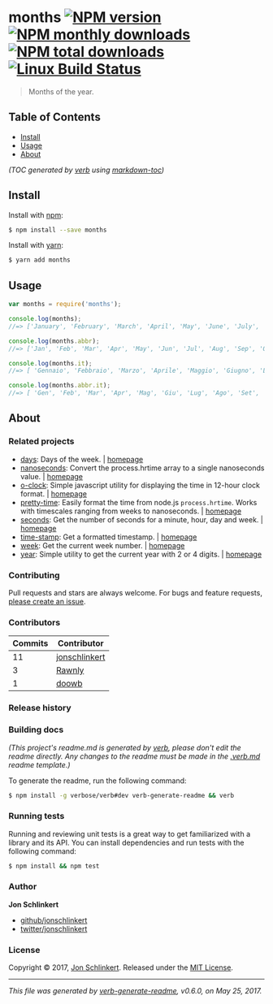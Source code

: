 # months [![NPM version](https://img.shields.io/npm/v/months.svg?style=flat)](https://www.npmjs.com/package/months) [![NPM monthly downloads](https://img.shields.io/npm/dm/months.svg?style=flat)](https://npmjs.org/package/months)  [![NPM total downloads](https://img.shields.io/npm/dt/months.svg?style=flat)](https://npmjs.org/package/months) [![Linux Build Status](https://img.shields.io/travis/datetime/months.svg?style=flat&label=Travis)](https://travis-ci.org/datetime/months) 

> Months of the year.

## Table of Contents

- [Install](#install)
- [Usage](#usage)
- [About](#about)

_(TOC generated by [verb](https://github.com/verbose/verb) using [markdown-toc](https://github.com/jonschlinkert/markdown-toc))_

## Install
Install with [npm](https://www.npmjs.com/):

```sh
$ npm install --save months
```

Install with [yarn](https://yarnpkg.com):

```sh
$ yarn add months
```

## Usage

```js
var months = require('months');

console.log(months);
//=> ['January', 'February', 'March', 'April', 'May', 'June', 'July', 'August', 'September', 'October', 'November', 'December']

console.log(months.abbr);
//=> ['Jan', 'Feb', 'Mar', 'Apr', 'May', 'Jun', 'Jul', 'Aug', 'Sep', 'Oct', 'Nov', 'Dec']

console.log(months.it);
//=> [ 'Gennaio', 'Febbraio', 'Marzo', 'Aprile', 'Maggio', 'Giugno', 'Luglio', 'Agosto', 'Settembre', 'Ottobre', 'Novembre', 'Dicembre' ]

console.log(months.abbr.it);
//=> [ 'Gen', 'Feb', 'Mar', 'Apr', 'Mag', 'Giu', 'Lug', 'Ago', 'Set', 'Ott', 'Nov', 'Dic' ]
```

## About
### Related projects
- [days](https://www.npmjs.com/package/days): Days of the week. | [homepage](https://github.com/jonschlinkert/days "Days of the week.")
- [nanoseconds](https://www.npmjs.com/package/nanoseconds): Convert the process.hrtime array to a single nanoseconds value. | [homepage](https://github.com/jonschlinkert/nanoseconds "Convert the process.hrtime array to a single nanoseconds value.")
- [o-clock](https://www.npmjs.com/package/o-clock): Simple javascript utility for displaying the time in 12-hour clock format. | [homepage](https://github.com/jonschlinkert/o-clock "Simple javascript utility for displaying the time in 12-hour clock format.")
- [pretty-time](https://www.npmjs.com/package/pretty-time): Easily format the time from node.js `process.hrtime`. Works with timescales ranging from weeks to nanoseconds. | [homepage](https://github.com/jonschlinkert/pretty-time "Easily format the time from node.js `process.hrtime`. Works with timescales ranging from weeks to nanoseconds.")
- [seconds](https://www.npmjs.com/package/seconds): Get the number of seconds for a minute, hour, day and week. | [homepage](https://github.com/jonschlinkert/seconds "Get the number of seconds for a minute, hour, day and week.")
- [time-stamp](https://www.npmjs.com/package/time-stamp): Get a formatted timestamp. | [homepage](https://github.com/jonschlinkert/time-stamp "Get a formatted timestamp.")
- [week](https://www.npmjs.com/package/week): Get the current week number. | [homepage](https://github.com/datetime/week "Get the current week number.")
- [year](https://www.npmjs.com/package/year): Simple utility to get the current year with 2 or 4 digits. | [homepage](https://github.com/jonschlinkert/year "Simple utility to get the current year with 2 or 4 digits.")

### Contributing
Pull requests and stars are always welcome. For bugs and feature requests, [please create an issue](../../issues/new).

### Contributors
| **Commits** | **Contributor** |  
| --- | --- |  
| 11 | [jonschlinkert](https://github.com/jonschlinkert) |  
| 3  | [Rawnly](https://github.com/Rawnly) |  
| 1  | [doowb](https://github.com/doowb) |  

### Release history

### Building docs
_(This project's readme.md is generated by [verb](https://github.com/verbose/verb-generate-readme), please don't edit the readme directly. Any changes to the readme must be made in the [.verb.md](.verb.md) readme template.)_

To generate the readme, run the following command:

```sh
$ npm install -g verbose/verb#dev verb-generate-readme && verb
```

### Running tests

Running and reviewing unit tests is a great way to get familiarized with a library and its API. You can install dependencies and run tests with the following command:

```sh
$ npm install && npm test
```

### Author
**Jon Schlinkert**

+ [github/jonschlinkert](https://github.com/jonschlinkert)
+ [twitter/jonschlinkert](https://twitter.com/jonschlinkert)

### License
Copyright © 2017, [Jon Schlinkert](https://github.com/jonschlinkert).
Released under the [MIT License](LICENSE).

***

_This file was generated by [verb-generate-readme](https://github.com/verbose/verb-generate-readme), v0.6.0, on May 25, 2017._

